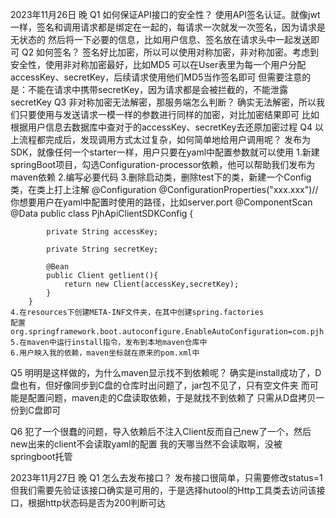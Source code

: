2023年11月26日 晚
Q1 如何保证API接口的安全性？
    使用API签名认证。就像jwt一样，签名和调用请求都是绑定在一起的，每请求一次就发一次签名，因为请求是无状态的
    然后将一下必要的信息，比如用户信息、签名放在请求头中一起发送即可
Q2 如何签名？
    签名好比加密，所以可以使用对称加密，非对称加密。考虑到安全性，使用非对称加密最好，比如MD5
    可以在User表里为每一个用户分配accessKey、secretKey，后续请求使用他们MD5当作签名即可
    但需要注意的是：不能在请求中携带secretKey，因为请求都是会被拦截的，不能泄露secretKey
Q3 非对称加密无法解密，那服务端怎么判断？
    确实无法解密，所以我们只要使用与发送请求一模一样的参数进行同样的加密，对比加密结果即可
    比如根据用户信息去数据库中查对于的accessKey、secretKey去还原加密过程
Q4 以上流程都完成后，发现调用方式太过复杂，如何简单地给用户调用呢？
    发布为SDK，就像任何一个starter一样，用户只要在yaml中配置参数就可以使用
    1.新建springBoot项目，勾选Configuration-processor依赖，他可以帮助我们发布为maven依赖
    2.编写必要代码
    3.删除启动类，删除test下的类，新建一个Config类，在类上打上注解
        @Configuration
        @ConfigurationProperties("xxx.xxx")//你想要用户在yaml中配置时使用的路径，比如server.port
        @ComponentScan
        @Data
        public class PjhApiClientSDKConfig {
        
            private String accessKey;
        
            private String secretKey;

            @Bean
            public Client getlient(){
                return new Client(accessKey,secretKey);
            }
        }
    4.在resources下创建META-INF文件夹，在其中创建spring.factories
    配置org.springframework.boot.autoconfigure.EnableAutoConfiguration=com.pjh.pjhapiclientsdk.PjhApiClientSDKConfig
    5.在maven中运行install指令，发布到本地maven仓库中
    6.用户映入我的依赖，maven坐标就在原来的pom.xml中

Q5 明明是这样做的，为什么maven显示找不到依赖呢？
    确实是install成功了，D盘也有，但好像同步到C盘的仓库时出问题了，jar包不见了，只有空文件夹
    而可能是配置问题，maven走的C盘读取依赖，于是就找不到依赖了
    只需从D盘拷贝一份到C盘即可

Q6 犯了一个很蠢的问题，导入依赖后不注入Client反而自己new了一个，然后new出来的client不会读取yaml的配置
    我的天哪当然不会读取啊，没被springboot托管

2023年11月27日 晚
Q1 怎么去发布接口？
    发布接口很简单，只需要修改status=1
    但我们需要先验证该接口确实是可用的，于是选择hutool的Http工具类去访问该接口，根据http状态码是否为200判断可达